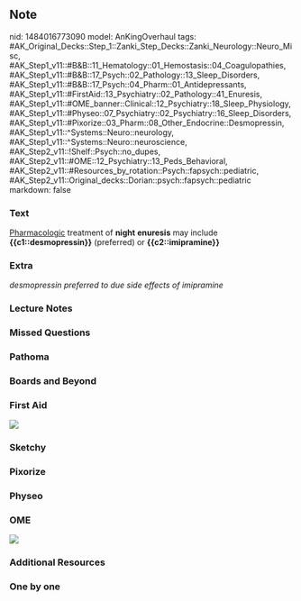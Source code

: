## Note
nid: 1484016773090
model: AnKingOverhaul
tags: #AK_Original_Decks::Step_1::Zanki_Step_Decks::Zanki_Neurology::Neuro_Misc, #AK_Step1_v11::#B&B::11_Hematology::01_Hemostasis::04_Coagulopathies, #AK_Step1_v11::#B&B::17_Psych::02_Pathology::13_Sleep_Disorders, #AK_Step1_v11::#B&B::17_Psych::04_Pharm::01_Antidepressants, #AK_Step1_v11::#FirstAid::13_Psychiatry::02_Pathology::41_Enuresis, #AK_Step1_v11::#OME_banner::Clinical::12_Psychiatry::18_Sleep_Physiology, #AK_Step1_v11::#Physeo::07_Psychiatry::02_Psychiatry::16_Sleep_Disorders, #AK_Step1_v11::#Pixorize::03_Pharm::08_Other_Endocrine::Desmopressin, #AK_Step1_v11::^Systems::Neuro::neurology, #AK_Step1_v11::^Systems::Neuro::neuroscience, #AK_Step2_v11::!Shelf::Psych::no_dupes, #AK_Step2_v11::#OME::12_Psychiatry::13_Peds_Behavioral, #AK_Step2_v11::#Resources_by_rotation::Psych::fapsych::pediatric, #AK_Step2_v11::Original_decks::Dorian::psych::fapsych::pediatric
markdown: false

### Text
<div>
  <u>Pharmacologic</u> treatment of <b>night</b> <b>enuresis</b>
  may include <b>{{c1::desmopressin}}</b> (preferred) or
  <b>{{c2::imipramine}}</b>
</div>

### Extra
<i>desmopressin preferred to due side effects of imipramine</i>

### Lecture Notes


### Missed Questions


### Pathoma


### Boards and Beyond


### First Aid
<img src="tmpFFzUG4.png">

### Sketchy


### Pixorize


### Physeo


### OME
<div class="ome-widget">
  <a href=
  "https://onlinemeded.org/spa/psychiatry/sleep-physiology/acquire?ref=anki">
  <img src="_OME_AnkiFlashcards_Lesson_6.png"></a>
</div>

### Additional Resources


### One by one

